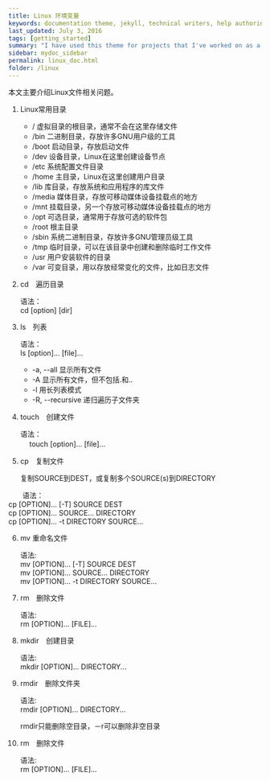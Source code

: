 ```yaml
---
title: Linux 环境变量
keywords: documentation theme, jekyll, technical writers, help authoring tools, hat replacements
last_updated: July 3, 2016
tags: [getting_started]
summary: "I have used this theme for projects that I've worked on as a professional technical writer."
sidebar: mydoc_sidebar
permalink: linux_doc.html
folder: /linux
---
```


本文主要介绍Linux文件相关问题。　　

1. Linux常用目录
  
   * /        虚拟目录的根目录，通常不会在这里存储文件　　    
   * /bin     二进制目录，存放许多GNU用户级的工具　　
   * /boot    启动目录，存放启动文件　　
   * /dev     设备目录，Linux在这里创建设备节点  
   * /etc     系统配置文件目录  
   * /home    主目录，Linux在这里创建用户目录  
   * /lib     库目录，存放系统和应用程序的库文件  
   * /media   媒体目录，存放可移动媒体设备挂载点的地方
   * /mnt     挂载目录，另一个存放可移动媒体设备挂载点的地方  
   * /opt     可选目录，通常用于存放可选的软件包
   * /root    根主目录  
   * /sbin    系统二进制目录，存放许多GNU管理员级工具
   * /tmp     临时目录，可以在该目录中创建和删除临时工作文件
   * /usr     用户安装软件的目录
   * /var     可变目录，用以存放经常变化的文件，比如日志文件　　

2. cd　遍历目录

   语法：  
       cd [option] [dir]

3. ls　列表  

   语法：  
       ls [option]... [file]...

   * -a, --all 显示所有文件  
   * -A 显示所有文件，但不包括.和..  
   * -l 用长列表模式  
   * -R, --recursive 递归遍历子文件夹  
  
4. touch　创建文件

   语法：    
  　   touch [option]... [file]...  

5. cp　复制文件　　
  
   复制SOURCE到DEST，或复制多个SOURCE(s)到DIRECTORY　　

　　语法：    
       cp [OPTION]... [-T] SOURCE DEST  
       cp [OPTION]... SOURCE... DIRECTORY  
       cp [OPTION]... -t DIRECTORY SOURCE...  
 
6. mv 重命名文件
  
    语法:   
        mv [OPTION]... [-T] SOURCE DEST  
        mv [OPTION]... SOURCE... DIRECTORY  
        mv [OPTION]... -t DIRECTORY SOURCE...  

7. rm　删除文件
  
    语法:   
        rm [OPTION]... [FILE]...   

8. mkdir　创建目录
  
    语法:   
        mkdir [OPTION]... DIRECTORY...  

9. rmdir　删除文件夹
  
    语法:   
        rmdir [OPTION]... DIRECTORY...  

    rmdir只能删除空目录，－r可以删除非空目录  

10. rm　删除文件
  
    语法:   
        rm [OPTION]... [FILE]...                 